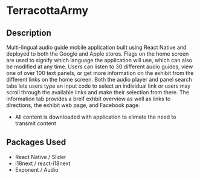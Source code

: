 # TerracottaArmy

## Description

Multi-lingual audio guide mobile application built using React Native and deployed to both the Google and Apple stores. Flags on the home screen are used to signify which language the application will use, which can also be modified at any time. Users can listen to 30 different audio guides, view one of over 100 text panels, or get more information on the exhibit from the different links on the home screen. Both the audio player and panel search tabs lets users type an input code to select an individual link or users may scroll through the available links and make their selection from there. The information tab provides a breif exhbit overview as well as links to directions, the exhibit web page, and Facebook page.
- All content is downloaded with application to elimate the need to transmit content

## Packages Used
- React Native / Slider
- i18next / react-i18next
- Exponent / Audio
